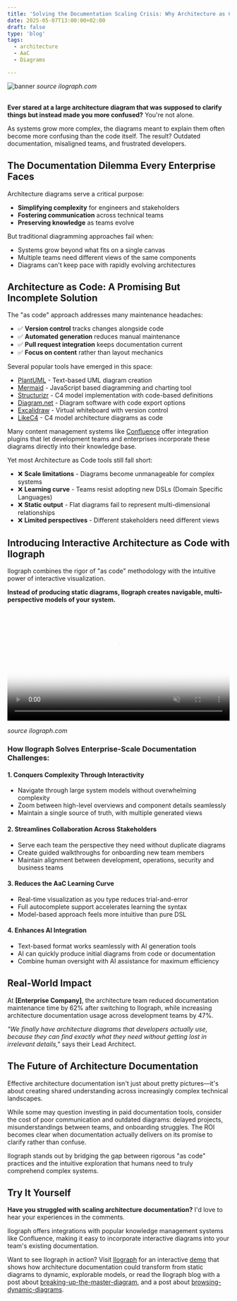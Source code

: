 ```yaml
---
title: 'Solving the Documentation Scaling Crisis: Why Architecture as Code Needs Interactivity'
date: 2025-05-07T13:00:00+02:00
draft: false
type: 'blog'
tags: 
  - architecture
  - AaC
  - Diagrams

---
```


![banner](/images/blog/ilograph-header.png "Dynamic diagrams with Ilograph")
*source ilograph.com*
<br/><br/>

**Ever stared at a large architecture diagram that was supposed to clarify things but instead made you more confused?** You're not alone.

As systems grow more complex, the diagrams meant to explain them often become more confusing than the code itself. The result? Outdated documentation, misaligned teams, and frustrated developers.

## The Documentation Dilemma Every Enterprise Faces

Architecture diagrams serve a critical purpose:
- **Simplifying complexity** for engineers and stakeholders
- **Fostering communication** across technical teams
- **Preserving knowledge** as teams evolve

But traditional diagramming approaches fail when:
- Systems grow beyond what fits on a single canvas
- Multiple teams need different views of the same components
- Diagrams can't keep pace with rapidly evolving architectures

## Architecture as Code: A Promising But Incomplete Solution

The "as code" approach addresses many maintenance headaches:

- ✅ **Version control** tracks changes alongside code
- ✅ **Automated generation** reduces manual maintenance
- ✅ **Pull request integration** keeps documentation current
- ✅ **Focus on content** rather than layout mechanics

Several popular tools have emerged in this space:
- [PlantUML](https://plantuml.com/) - Text-based UML diagram creation
- [Mermaid](https://mermaid.js.org/) - JavaScript based diagramming and charting tool
- [Structurizr](https://structurizr.com/) - C4 model implementation with code-based definitions
- [Diagram.net](https://app.diagrams.net/) - Diagram software with code export options
- [Excalidraw](https://excalidraw.com/) - Virtual whiteboard with version control
- [LikeC4](https://likec4.dev/) - C4 model architecture diagrams as code

Many content management systems like [Confluence](https://www.atlassian.com/software/confluence) offer integration plugins that let development teams and enterprises incorporate these diagrams directly into their knowledge base.

Yet most Architecture as Code tools still fall short:

- ❌ **Scale limitations** - Diagrams become unmanageable for complex systems
- ❌ **Learning curve** - Teams resist adopting new DSLs (Domain Specific Languages)
- ❌ **Static output** - Flat diagrams fail to represent multi-dimensional relationships
- ❌ **Limited perspectives** - Different stakeholders need different views

## Introducing Interactive Architecture as Code with Ilograph

Ilograph combines the rigor of "as code" methodology with the intuitive power of interactive visualization.

**Instead of producing static diagrams, Ilograph creates navigable, multi-perspective models of your system.**

<video muted="" autoplay="" loop="" playsinline="" alt="An Ilograph diagram changing perspectives" loading="lazy" style="width: 100%;" fetchpriority="high" poster="/blog/img/breakup/breakup.jpg">
    <source src="/images/blog/ilograph_all.mp4" media="(min-width: 501px)">
    <source src="/images/blog/ilograph_all.mp4" media="(max-width: 500px)">
</video>

*source ilograph.com*
<br/>

### How Ilograph Solves Enterprise-Scale Documentation Challenges:

#### 1. **Conquers Complexity Through Interactivity**
- Navigate through large system models without overwhelming complexity
- Zoom between high-level overviews and component details seamlessly
- Maintain a single source of truth, with multiple generated views

#### 2. **Streamlines Collaboration Across Stakeholders**
- Serve each team the perspective they need without duplicate diagrams
- Create guided walkthroughs for onboarding new team members
- Maintain alignment between development, operations, security and business teams

#### 3. **Reduces the AaC Learning Curve**
- Real-time visualization as you type reduces trial-and-error
- Full autocomplete support accelerates learning the syntax
- Model-based approach feels more intuitive than pure DSL

#### 4. **Enhances AI Integration**
- Text-based format works seamlessly with AI generation tools
- AI can quickly produce initial diagrams from code or documentation
- Combine human oversight with AI assistance for maximum efficiency

## Real-World Impact

At **[Enterprise Company]**, the architecture team reduced documentation maintenance time by 62% after switching to Ilograph, while increasing architecture documentation usage across development teams by 47%.

*"We finally have architecture diagrams that developers actually use, because they can find exactly what they need without getting lost in irrelevant details,"* says their Lead Architect.

## The Future of Architecture Documentation

Effective architecture documentation isn't just about pretty pictures—it's about creating shared understanding across increasingly complex technical landscapes.

While some may question investing in paid documentation tools, consider the cost of poor communication and outdated diagrams: delayed projects, misunderstandings between teams, and onboarding struggles. The ROI becomes clear when documentation actually delivers on its promise to clarify rather than confuse.

Ilograph stands out by bridging the gap between rigorous "as code" practices and the intuitive exploration that humans need to truly comprehend complex systems.

## Try It Yourself

**Have you struggled with scaling architecture documentation?** I'd love to hear your experiences in the comments.

Ilograph offers integrations with popular knowledge management systems like Confluence, making it easy to incorporate interactive diagrams into your team's existing documentation.

Want to see Ilograph in action? Visit [Ilograph](https://app.ilograph.com/demo.ilograph.Ilograph/Request) for an interactive [demo](https://app.ilograph.com/demo.ilograph.Ilograph/Request) that shows how architecture documentation could transform from static diagrams to dynamic, explorable models, or read the Ilograph blog with a post about [breaking-up-the-master-diagram](https://www.ilograph.com/blog/posts/breaking-up-the-master-diagram/), and a post about [browsing-dynamic-diagrams](https://www.ilograph.com/docs/getting-started/browsing-diagrams/).
